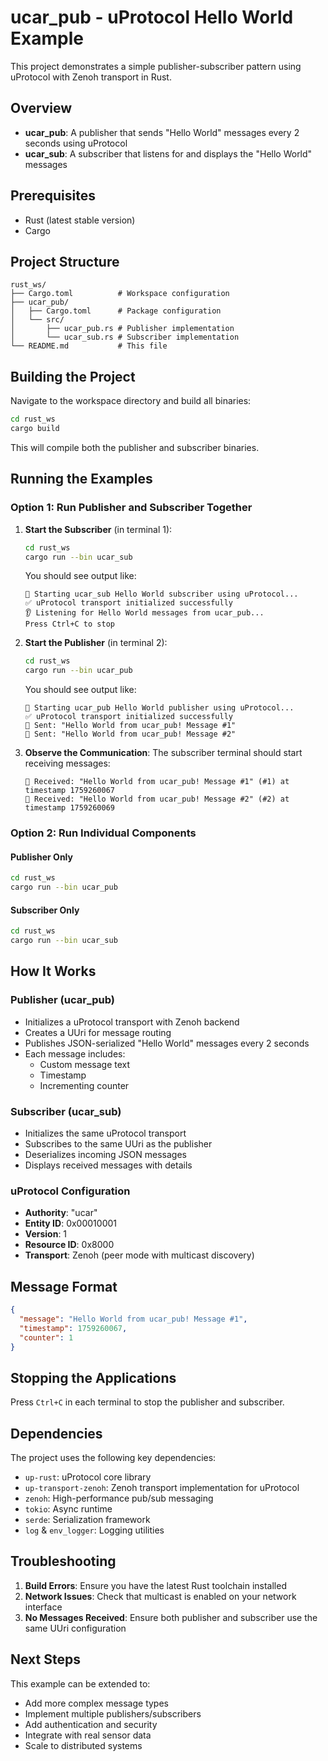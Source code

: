 # ucar_pub - uProtocol Hello World Example

This project demonstrates a simple publisher-subscriber pattern using uProtocol with Zenoh transport in Rust.

## Overview

- **ucar_pub**: A publisher that sends "Hello World" messages every 2 seconds using uProtocol
- **ucar_sub**: A subscriber that listens for and displays the "Hello World" messages

## Prerequisites

- Rust (latest stable version)
- Cargo

## Project Structure

```
rust_ws/
├── Cargo.toml          # Workspace configuration
├── ucar_pub/
│   ├── Cargo.toml      # Package configuration
│   └── src/
│       ├── ucar_pub.rs # Publisher implementation
│       └── ucar_sub.rs # Subscriber implementation
└── README.md           # This file
```

## Building the Project

Navigate to the workspace directory and build all binaries:

```bash
cd rust_ws
cargo build
```

This will compile both the publisher and subscriber binaries.

## Running the Examples

### Option 1: Run Publisher and Subscriber Together

1. **Start the Subscriber** (in terminal 1):
   ```bash
   cd rust_ws
   cargo run --bin ucar_sub
   ```
   
   You should see output like:
   ```
   🚀 Starting ucar_sub Hello World subscriber using uProtocol...
   ✅ uProtocol transport initialized successfully
   👂 Listening for Hello World messages from ucar_pub...
   Press Ctrl+C to stop
   ```

2. **Start the Publisher** (in terminal 2):
   ```bash
   cd rust_ws
   cargo run --bin ucar_pub
   ```
   
   You should see output like:
   ```
   🚀 Starting ucar_pub Hello World publisher using uProtocol...
   ✅ uProtocol transport initialized successfully
   📡 Sent: "Hello World from ucar_pub! Message #1"
   📡 Sent: "Hello World from ucar_pub! Message #2"
   ```

3. **Observe the Communication**: The subscriber terminal should start receiving messages:
   ```
   📨 Received: "Hello World from ucar_pub! Message #1" (#1) at timestamp 1759260067
   📨 Received: "Hello World from ucar_pub! Message #2" (#2) at timestamp 1759260069
   ```

### Option 2: Run Individual Components

#### Publisher Only
```bash
cd rust_ws
cargo run --bin ucar_pub
```

#### Subscriber Only
```bash
cd rust_ws
cargo run --bin ucar_sub
```

## How It Works

### Publisher (ucar_pub)
- Initializes a uProtocol transport with Zenoh backend
- Creates a UUri for message routing
- Publishes JSON-serialized "Hello World" messages every 2 seconds
- Each message includes:
  - Custom message text
  - Timestamp
  - Incrementing counter

### Subscriber (ucar_sub)
- Initializes the same uProtocol transport
- Subscribes to the same UUri as the publisher
- Deserializes incoming JSON messages
- Displays received messages with details

### uProtocol Configuration
- **Authority**: "ucar"
- **Entity ID**: 0x00010001
- **Version**: 1
- **Resource ID**: 0x8000
- **Transport**: Zenoh (peer mode with multicast discovery)

## Message Format

```json
{
  "message": "Hello World from ucar_pub! Message #1",
  "timestamp": 1759260067,
  "counter": 1
}
```

## Stopping the Applications

Press `Ctrl+C` in each terminal to stop the publisher and subscriber.

## Dependencies

The project uses the following key dependencies:
- `up-rust`: uProtocol core library
- `up-transport-zenoh`: Zenoh transport implementation for uProtocol
- `zenoh`: High-performance pub/sub messaging
- `tokio`: Async runtime
- `serde`: Serialization framework
- `log` & `env_logger`: Logging utilities

## Troubleshooting

1. **Build Errors**: Ensure you have the latest Rust toolchain installed
2. **Network Issues**: Check that multicast is enabled on your network interface
3. **No Messages Received**: Ensure both publisher and subscriber use the same UUri configuration

## Next Steps

This example can be extended to:
- Add more complex message types
- Implement multiple publishers/subscribers
- Add authentication and security
- Integrate with real sensor data
- Scale to distributed systems
